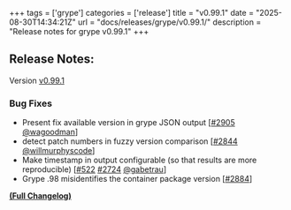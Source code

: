 +++
tags = ['grype']
categories = ['release']
title = "v0.99.1"
date = "2025-08-30T14:34:21Z"
url = "docs/releases/grype/v0.99.1/"
description = "Release notes for grype v0.99.1"
+++

## Release Notes:
Version [v0.99.1](https://github.com/anchore/grype/releases/tag/v0.99.1)

### Bug Fixes

- Present fix available version in grype JSON output [[#2905](https://github.com/anchore/grype/pull/2905) [@wagoodman](https://github.com/wagoodman)]
- detect patch numbers in fuzzy version comparison [[#2844](https://github.com/anchore/grype/pull/2844) [@willmurphyscode](https://github.com/willmurphyscode)]
- Make timestamp in output configurable (so that results are more reproducible) [[#522](https://github.com/anchore/grype/issues/522) [#2724](https://github.com/anchore/grype/pull/2724) [@gabetrau](https://github.com/gabetrau)]
- Grype .98 misidentifies the container package version [[#2884](https://github.com/anchore/grype/issues/2884)]

**[(Full Changelog)](https://github.com/anchore/grype/compare/v0.99.0...v0.99.1)**

